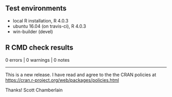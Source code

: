 ## Test environments
* local R installation, R 4.0.3
* ubuntu 16.04 (on travis-ci), R 4.0.3
* win-builder (devel)

## R CMD check results

0 errors | 0 warnings | 0 notes

-----

This is a new release. I have read and agree to the the CRAN policies at https://cran.r-project.org/web/packages/policies.html

Thanks!
Scott Chamberlain
